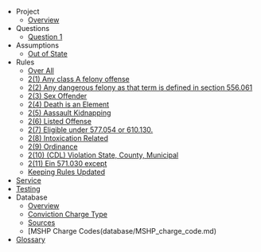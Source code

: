 - Project
  - [Overview](project/overview.md)
- Questions
  - [Question 1](questions/question-1.md)
- Assumptions
  - [Out of State](assumptions/Out-Of-State.md)
- Rules
  - [Over All](rules/Over_All.md)
  - [2(1) Any class A felony offense](rules/2.1_Class_A_Felony.md)
  - [2(2) Any dangerous felony as that term is defined in section 556.061](rules/2.2_DangerousFelony_in_556.061.md)
  - [2(3) Sex Offender](rules/2.3_Registration_Sex_Offender.md)
  - [2(4) Death is an Element](rules/2.4_Death_is_an_element_of.md)
  - [2(5) Aassault Kidnapping](rules/2.5_Any_felony_misdemeanor_assault_kidnapping.md)
  - [2(6) Listed Offense](rules/2.6_Listed_Offense.md)
  - [2(7) Eligible under 577.054 or 610.130.](rules/2.7_Eligible_under_577.054_or_610.130.md)
  - [2(8) Intoxication Related](rules/2.8_Intoxication-related_traffic_or_boating_577.001.md)
  - [2(9) Ordinance](rules/2.9_Ordinance_that_is_equivalent.md)
  - [2(10) (CDL) Violation State, County, Municipal](rules/2.10_Violation_state_county_municipal_regulating.md)
  - [2(11) Ein 571.030 except](rules/2.11_In_571.030_except.md)
  - [Keeping Rules Updated](rules/update.md)
- [Service](service.md)
- [Testing](testing.md)
- Database
  - [Overview](database/overview.md)
  - [Conviction Charge Type](database/charges.conviction_charge_type.md)
  - [Sources](database/sources.md)
  - [MSHP Charge Codes(database/MSHP_charge_code.md)
- [Glossary](glossary.md)  
  
